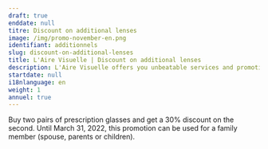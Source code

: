 ```yaml
---
draft: true
enddate: null
titre: Discount on additional lenses
image: /img/promo-november-en.png
identifiant: additionnels
slug: discount-on-additional-lenses
title: L'Aire Visuelle | Discount on additional lenses
description: L'Aire Visuelle offers you unbeatable services and promotions near you.
startdate: null
i18nlanguage: en
weight: 1
annuel: true
---
```

Buy two pairs of prescription glasses and get a 30% discount on the second. Until March 31, 2022, this promotion can be used for a family member (spouse, parents or children).